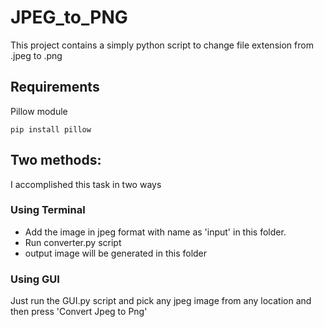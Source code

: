 # JPEG_to_PNG
This project contains a simply python script to change file extension from .jpeg to .png

## Requirements
Pillow module

`pip install pillow`

## Two methods:

I accomplished this task in two ways
### Using Terminal
- Add the image in jpeg format with name as 'input' in this folder.
- Run converter.py script
- output image will be generated in this folder

### Using GUI
Just run the GUI.py script and pick any jpeg image from any location and then press 'Convert Jpeg to Png'
